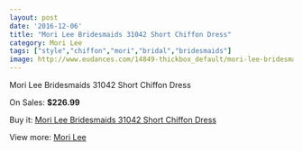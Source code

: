 ```yaml
---
layout: post
date: '2016-12-06'
title: "Mori Lee Bridesmaids 31042 Short Chiffon Dress"
category: Mori Lee
tags: ["style","chiffon","mori","bridal","bridesmaids"]
image: http://www.eudances.com/14849-thickbox_default/mori-lee-bridesmaids-31042-short-chiffon-dress.jpg
---
```

Mori Lee Bridesmaids 31042 Short Chiffon Dress

On Sales: **$226.99**
<a href="https://www.eudances.com/en/mori-lee/4426-mori-lee-bridesmaids-31042-short-chiffon-dress.html"><amp-img layout="responsive" width="600" height="600" src="//www.eudances.com/14849-thickbox_default/mori-lee-bridesmaids-31042-short-chiffon-dress.jpg" alt="Mori Lee Bridesmaids 31042 Short Chiffon Dress 0" /></a>
<a href="https://www.eudances.com/en/mori-lee/4426-mori-lee-bridesmaids-31042-short-chiffon-dress.html"><amp-img layout="responsive" width="600" height="600" src="//www.eudances.com/14850-thickbox_default/mori-lee-bridesmaids-31042-short-chiffon-dress.jpg" alt="Mori Lee Bridesmaids 31042 Short Chiffon Dress 1" /></a>
<a href="https://www.eudances.com/en/mori-lee/4426-mori-lee-bridesmaids-31042-short-chiffon-dress.html"><amp-img layout="responsive" width="600" height="600" src="//www.eudances.com/14851-thickbox_default/mori-lee-bridesmaids-31042-short-chiffon-dress.jpg" alt="Mori Lee Bridesmaids 31042 Short Chiffon Dress 2" /></a>
<a href="https://www.eudances.com/en/mori-lee/4426-mori-lee-bridesmaids-31042-short-chiffon-dress.html"><amp-img layout="responsive" width="600" height="600" src="//www.eudances.com/14852-thickbox_default/mori-lee-bridesmaids-31042-short-chiffon-dress.jpg" alt="Mori Lee Bridesmaids 31042 Short Chiffon Dress 3" /></a>
<a href="https://www.eudances.com/en/mori-lee/4426-mori-lee-bridesmaids-31042-short-chiffon-dress.html"><amp-img layout="responsive" width="600" height="600" src="//www.eudances.com/14853-thickbox_default/mori-lee-bridesmaids-31042-short-chiffon-dress.jpg" alt="Mori Lee Bridesmaids 31042 Short Chiffon Dress 4" /></a>

Buy it: [Mori Lee Bridesmaids 31042 Short Chiffon Dress](https://www.eudances.com/en/mori-lee/4426-mori-lee-bridesmaids-31042-short-chiffon-dress.html "Mori Lee Bridesmaids 31042 Short Chiffon Dress")

View more: [Mori Lee](https://www.eudances.com/en/65-mori-lee "Mori Lee")
